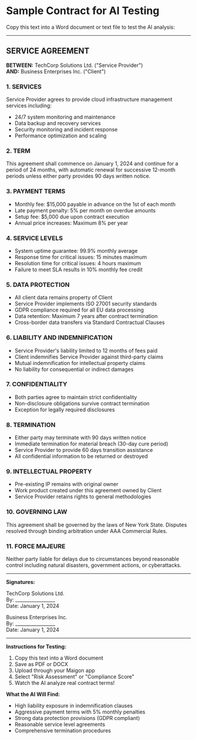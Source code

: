# Sample Contract for AI Testing

Copy this text into a Word document or text file to test the AI analysis:

---

## SERVICE AGREEMENT

**BETWEEN:** TechCorp Solutions Ltd. ("Service Provider")  
**AND:** Business Enterprises Inc. ("Client")

### 1. SERVICES
Service Provider agrees to provide cloud infrastructure management services including:
- 24/7 system monitoring and maintenance
- Data backup and recovery services  
- Security monitoring and incident response
- Performance optimization and scaling

### 2. TERM
This agreement shall commence on January 1, 2024 and continue for a period of 24 months, with automatic renewal for successive 12-month periods unless either party provides 90 days written notice.

### 3. PAYMENT TERMS
- Monthly fee: $15,000 payable in advance on the 1st of each month
- Late payment penalty: 5% per month on overdue amounts
- Setup fee: $5,000 due upon contract execution
- Annual price increases: Maximum 8% per year

### 4. SERVICE LEVELS
- System uptime guarantee: 99.9% monthly average
- Response time for critical issues: 15 minutes maximum
- Resolution time for critical issues: 4 hours maximum
- Failure to meet SLA results in 10% monthly fee credit

### 5. DATA PROTECTION
- All client data remains property of Client
- Service Provider implements ISO 27001 security standards
- GDPR compliance required for all EU data processing
- Data retention: Maximum 7 years after contract termination
- Cross-border data transfers via Standard Contractual Clauses

### 6. LIABILITY AND INDEMNIFICATION
- Service Provider's liability limited to 12 months of fees paid
- Client indemnifies Service Provider against third-party claims
- Mutual indemnification for intellectual property claims
- No liability for consequential or indirect damages

### 7. CONFIDENTIALITY
- Both parties agree to maintain strict confidentiality
- Non-disclosure obligations survive contract termination
- Exception for legally required disclosures

### 8. TERMINATION
- Either party may terminate with 90 days written notice
- Immediate termination for material breach (30-day cure period)
- Service Provider to provide 60 days transition assistance
- All confidential information to be returned or destroyed

### 9. INTELLECTUAL PROPERTY
- Pre-existing IP remains with original owner
- Work product created under this agreement owned by Client
- Service Provider retains rights to general methodologies

### 10. GOVERNING LAW
This agreement shall be governed by the laws of New York State. Disputes resolved through binding arbitration under AAA Commercial Rules.

### 11. FORCE MAJEURE
Neither party liable for delays due to circumstances beyond reasonable control including natural disasters, government actions, or cyberattacks.

---

**Signatures:**

TechCorp Solutions Ltd.  
By: _________________  
Date: January 1, 2024

Business Enterprises Inc.  
By: _________________  
Date: January 1, 2024

---

**Instructions for Testing:**
1. Copy this text into a Word document
2. Save as PDF or DOCX
3. Upload through your Maigon app
4. Select "Risk Assessment" or "Compliance Score"
5. Watch the AI analyze real contract terms!

**What the AI Will Find:**
- High liability exposure in indemnification clauses
- Aggressive payment terms with 5% monthly penalties
- Strong data protection provisions (GDPR compliant)
- Reasonable service level agreements
- Comprehensive termination procedures
